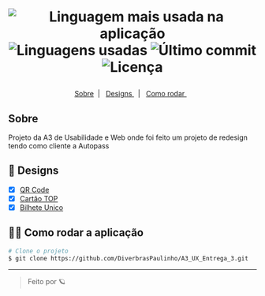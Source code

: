 <h1 align='center'>
   <p align="center">
      <img alt="Linguagem mais usada na aplicação" src="https://img.shields.io/github/languages/top/DiverbrasPaulinho/A3_UX_Entrega_3?color=F66A00&labelColor=F7F9FA">
      <img alt="Linguagens usadas" src="https://img.shields.io/github/languages/count/DiverbrasPaulinho/A3_UX_Entrega_3?color=F66A00&labelColor=F7F9FA">
      <img alt="Último commit" src="https://img.shields.io/github/last-commit/DiverbrasPaulinho/A3_UX_Entrega_3?color=F66A00&labelColor=F7F9FA">
      <img alt="Licença" src="https://shields.io/badge/license-MIT-ff7f00&?&style=flat?&color=F66A00&labelColor=F7F9FA">
  </p>  
</h1>

  <p align="center">
  <a href="#-keepalive"> Sobre</a>&nbsp;&nbsp;|&nbsp;&nbsp;
  <a href="#-Designs"> Designs </a>&nbsp;&nbsp;|&nbsp;&nbsp;
  <a href="#-Como-rodar-a-aplicação">  Como rodar  </a>&nbsp;&nbsp;
</p>

<div align='center'>

</div>

## Sobre

Projeto da A3 de Usabilidade e Web onde foi feito um projeto de redesign tendo como cliente a Autopass

## 📝 Designs

- [x] <a href='https://www.figma.com/file/LrOofEndgh7vdFabMLeja6/QR-CODE?type=design&node-id=0-1&t=LQgA9aUdcYTcEydT-0' >QR Code</a>
- [x] <a href='https://www.figma.com/file/zEaeKui11cx6fFEW25C02i/Cartão-TOP?type=design&node-id=0-1&t=WRWrpZUskIqIMTWw-0' >Cartão TOP</a>
- [x] <a href='https://www.figma.com/file/PyOr71Ktpl4nTlgugJqJ35/Untitled?type=design&node-id=0-1&t=jPi6RFk6U6q8pTEN-0' >Bilhete Unico</a>

## 👷‍♀️ Como rodar a aplicação

```bash
# Clone o projeto
$ git clone https://github.com/DiverbrasPaulinho/A3_UX_Entrega_3.git


```

---

<blockquote> Feito por  🪐 </blockquote>
